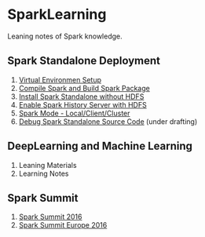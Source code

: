 # SparkLearning
Leaning notes of Spark knowledge.

## Spark Standalone Deployment

1. [Virtual Environmen Setup](./spark/0-setupenv.md)
2. [Compile Spark and Build Spark Package](./spark/1-sparkbuild.md)
3. [Install Spark Standalone without HDFS](./spark/2-sparkinstall.md)
4. [Enable Spark History Server with HDFS](./spark/3-historyserver.md)
5. [Spark Mode - Local/Client/Cluster](./spark/4-sparkmode.md)
6. [Debug Spark Standalone Source Code](./spark/5-debugspark.md) (under drafting)

## DeepLearning and Machine Learning

1. Leaning Materials
2. Learning Notes

## Spark Summit

1. [Spark Summit 2016](https://spark-summit.org/2016/schedule/)
2. [Spark Summit Europe 2016](https://spark-summit.org/eu-2016/schedule/)
